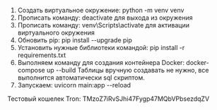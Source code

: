1. Создать виртуальное окружение: python -m venv venv
2. Прописать команду: deactivate для выхода из окружения
3. Прописать команду: venv\Scripts\activate для активации виртуального окружения
4. Обновить pip: pip install --upgrade pip
5. Установить нужные библиотеки командой: pip install -r requirements.txt
6. Выполняем команду для создания контейнера Docker: docker-compose up --build
Таблицы вручную создавать не нужно, все выполнится автоматически sql скриптом.
7. Запускаем: uvicorn main:app --reload

Тестовый кошелек Tron: TMzoZ7iRvSJhi47Fygp47MQbVPbsezdqZV
